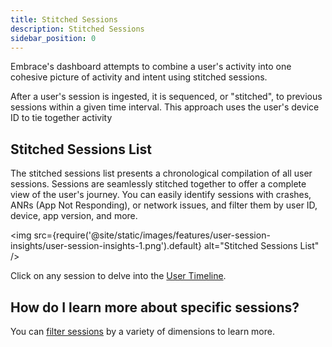 ```yaml
---
title: Stitched Sessions
description: Stitched Sessions
sidebar_position: 0
---
```


Embrace's dashboard attempts to combine a user's activity into one cohesive picture of activity and intent using stitched sessions. 

After a user's session is ingested, it is sequenced, or "stitched", to previous sessions within a given time interval. This approach uses the user's device ID to tie together activity 

## Stitched Sessions List
The stitched sessions list presents a chronological compilation of all user sessions. Sessions are seamlessly stitched together to offer a complete view of the user's journey. You can easily identify sessions with crashes, ANRs (App Not Responding), or network issues, and filter them by user ID, device, app version, and more.

<img src={require('@site/static/images/features/user-session-insights/user-session-insights-1.png').default} alt="Stitched Sessions List" />


Click on any session to delve into the [User Timeline](/product/sessions/user-timeline.md).

<!-- TODO: What are the indicators in the Stitched Session view

item, description, and image for:

Foreground
Background
Inactivity
Crashes -->

## How do I learn more about specific sessions?

You can [filter sessions](/product/sessions/filter-sessions.md) by a variety of dimensions to learn more.